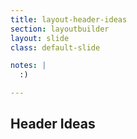 ```yaml
---
title: layout-header-ideas
section: layoutbuilder
layout: slide
class: default-slide

notes: |
  :)

---
```


## Header Ideas

